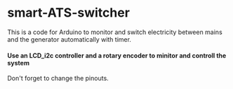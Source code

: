# smart-ATS-switcher
This is a code for Arduino to monitor and switch electricity between mains and the generator automatically with timer.

#### Use an LCD_i2c controller and a rotary encoder to minitor and controll the system

Don't forget to change the pinouts. 
